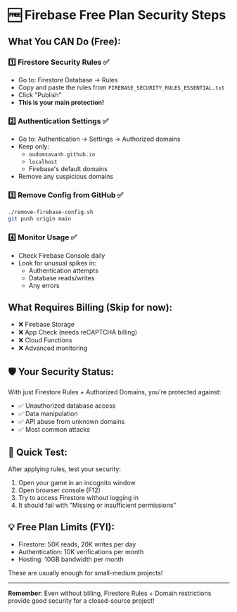 # 🆓 Firebase Free Plan Security Steps

## What You CAN Do (Free):

### 1️⃣ **Firestore Security Rules** ✅
- Go to: Firestore Database → Rules
- Copy and paste the rules from `FIREBASE_SECURITY_RULES_ESSENTIAL.txt`
- Click "Publish"
- **This is your main protection!**

### 2️⃣ **Authentication Settings** ✅
- Go to: Authentication → Settings → Authorized domains
- Keep only:
  - `oudomsavanh.github.io`
  - `localhost`
  - Firebase's default domains
- Remove any suspicious domains

### 3️⃣ **Remove Config from GitHub** ✅
```bash
./remove-firebase-config.sh
git push origin main
```

### 4️⃣ **Monitor Usage** ✅
- Check Firebase Console daily
- Look for unusual spikes in:
  - Authentication attempts
  - Database reads/writes
  - Any errors

## What Requires Billing (Skip for now):
- ❌ Firebase Storage
- ❌ App Check (needs reCAPTCHA billing)
- ❌ Cloud Functions
- ❌ Advanced monitoring

## 🛡️ Your Security Status:

With just Firestore Rules + Authorized Domains, you're protected against:
- ✅ Unauthorized database access
- ✅ Data manipulation
- ✅ API abuse from unknown domains
- ✅ Most common attacks

## 📱 Quick Test:

After applying rules, test your security:
1. Open your game in an incognito window
2. Open browser console (F12)
3. Try to access Firestore without logging in
4. It should fail with "Missing or insufficient permissions"

## 💡 Free Plan Limits (FYI):
- Firestore: 50K reads, 20K writes per day
- Authentication: 10K verifications per month
- Hosting: 10GB bandwidth per month

These are usually enough for small-medium projects!

---

**Remember**: Even without billing, Firestore Rules + Domain restrictions provide good security for a closed-source project!